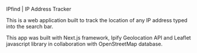 IPfind | IP Address Tracker 

This is a web application built to track the location of any 
IP address typed into the search bar.

This app was built with Next.js framework, Ipify Geolocation API
and Leaflet javascript library in collaboration with OpenStreetMap database.
